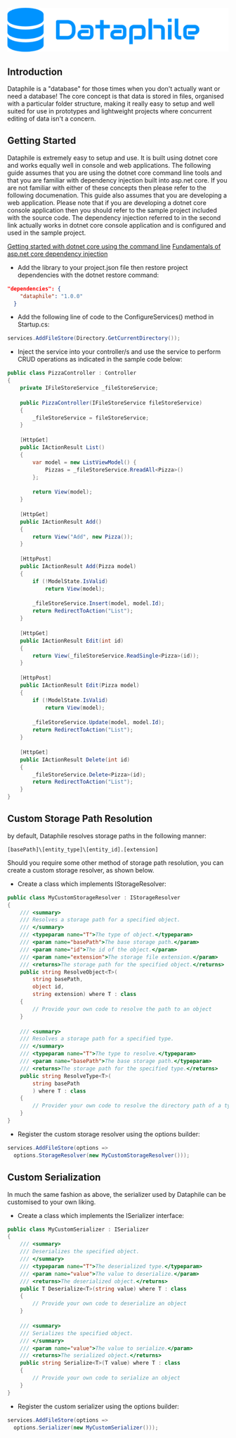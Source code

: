 ![Dataphile Logo](logo.png)

## Introduction
Dataphile is a "database" for those times when you don't actually want or need a database!  The core concept is that data is stored in files, organised with a particular folder structure, making it really easy to setup and well suited for use in prototypes and lightweight projects where concurrent editing of data isn't a concern.

## Getting Started
Dataphile is extremely easy to setup and use.  It is built using dotnet core and works equally well in console and web applications.  The following guide assumes that you are using the dotnet core command line tools and that you are familiar with dependency injection built into asp.net core.  If you are not familiar with either of these concepts then please refer to the following documenation.  This guide also assumes that you are developing a web application.  Please note that if you are developing a dotnet core console application then you should refer to the sample project included with the source code.  The dependency injection referred to in the second link actually works in dotnet core console application and is configured and used in the sample project.

[Getting started with dotnet core using the command line](https://docs.microsoft.com/en-us/dotnet/articles/core/tutorials/using-with-xplat-cli)
[Fundamentals of asp.net core dependency injection](https://docs.microsoft.com/en-us/aspnet/core/fundamentals/dependency-injection)

* Add the library to your project.json file then restore project dependencies with the dotnet restore command:

```json
"dependencies": {
    "dataphile": "1.0.0"
  }
```

* Add the following line of code to the ConfigureServices() method in Startup.cs:

```c#
services.AddFileStore(Directory.GetCurrentDirectory());
```

* Inject the service into your controller/s and use the service to perform CRUD operations as indicated in the sample code below:

```c#
public class PizzaController : Controller
{
    private IFileStoreService _fileStoreService;

    public PizzaController(IFileStoreService fileStoreService)
    {
        _fileStoreService = fileStoreService;
    }

    [HttpGet]
    public IActionResult List()
    {
        var model = new ListViewModel() {
            Pizzas = _fileStoreService.RreadAll<Pizza>()
        };

        return View(model);
    }

    [HttpGet]
    public IActionResult Add()
    {
        return View("Add", new Pizza());
    }

    [HttpPost]
    public IActionResult Add(Pizza model)
    {
        if (!ModelState.IsValid)
            return View(model);
        
        _fileStoreService.Insert(model, model.Id);
        return RedirectToAction("List");
    }

    [HttpGet]
    public IActionResult Edit(int id)
    {
        return View(_fileStoreService.ReadSingle<Pizza>(id));
    }

    [HttpPost]
    public IActionResult Edit(Pizza model)
    {
        if (!ModelState.IsValid)
            return View(model);
        
        _fileStoreService.Update(model, model.Id);
        return RedirectToAction("List");
    }

    [HttpGet]
    public IActionResult Delete(int id)
    {
        _fileStoreService.Delete<Pizza>(id);
        return RedirectToAction("List");
    }
}
```

## Custom Storage Path Resolution
by default, Dataphile resolves storage paths in the following manner:

```
[basePath]\[entity_type]\[entity_id].[extension]
```

Should you require some other method of storage path resolution, you can create a custom storage resolver, as shown below.

* Create a class which implements IStorageResolver:

```c#
public class MyCustomStorageResolver : IStorageResolver
{
    /// <summary>
    /// Resolves a storage path for a specified object.
    /// </summary>
    /// <typeparam name="T">The type of object.</typeparam>
    /// <param name="basePath">The base storage path.</param>
    /// <param name="id">The id of the object.</param>
    /// <param name="extension">The storage file extension.</param>
    /// <returns>The storage path for the specified object.</returns>
    public string ResolveObject<T>(
        string basePath,
        object id,
        string extension) where T : class
    {
        // Provide your own code to resolve the path to an object
    }

    /// <summary>
    /// Resolves a storage path for a specified type.
    /// </summary>
    /// <typeparam name="T">The type to resolve.</typeparam>
    /// <param name="basePath">The base storage path.</typeparam>
    /// <returns>The storage path for the specified type.</returns>
    public string ResolveType<T>(
        string basePath
        ) where T : class
    {
        // Provider your own code to resolve the directory path of a type
    }
}
```

* Register the custom storage resolver using the options builder:

```c#
services.AddFileStore(options =>
  options.StorageResolver(new MyCustomStorageResolver()));
```

## Custom Serialization
In much the same fashion as above, the serializer used by Dataphile can be customised to your own liking.

* Create a class which implements the ISerializer interface:

```c#
public class MyCustomSerializer : ISerializer
{
    /// <summary>
    /// Deserializes the specified object.
    /// </summary>
    /// <typeparam name="T">The deserialized type.</typeparam>
    /// <param name="value">The value to deserialize.</param>
    /// <returns>The deserialized object.</returns>
    public T Deserialize<T>(string value) where T : class
    {
        // Provide your own code to deserialize an object
    }

    /// <summary>
    /// Serializes the specified object.
    /// </summary>
    /// <param name="value">The value to serialize.</param>
    /// <returns>The serialized object.</returns>
    public string Serialize<T>(T value) where T : class
    {
        // Provide your own code to serialize an object
    }
}
```

* Register the custom serializer using the options builder:

```c#
services.AddFileStore(options =>
  options.Serializer(new MyCustomSerializer()));
```